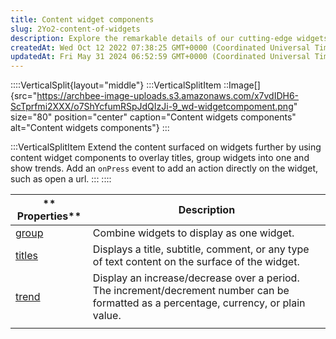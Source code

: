 ```yaml
---
title: Content widget components
slug: 2Yo2-content-of-widgets
description: Explore the remarkable details of our cutting-edge widgets preview image in this comprehensive document. Unlock the potential of these innovative widgets, meticulously captured to enhance your understanding and inspire creativity. Delve into this valuable
createdAt: Wed Oct 12 2022 07:38:25 GMT+0000 (Coordinated Universal Time)
updatedAt: Fri May 31 2024 06:52:59 GMT+0000 (Coordinated Universal Time)
---
```


::::VerticalSplit{layout="middle"}
:::VerticalSplitItem
::Image[]{src="https://archbee-image-uploads.s3.amazonaws.com/x7vdIDH6-ScTprfmi2XXX/o7ShYcfumRSpJdQIzJi-9_wd-widgetcompoment.png" size="80" position="center" caption="Content widgets components" alt="Content widgets components"}
:::

:::VerticalSplitItem
Extend the content surfaced on widgets further by using content widget components to overlay titles, group widgets into one and show trends. Add an `onPress` event to add an action directly on the widget, such as open a url.
:::
::::

| ** Properties**                                   | **Description**                                                                                                                         |
| ------------------------------------------------- | --------------------------------------------------------------------------------------------------------------------------------------- |
| [group](<./Content widget components/group.md>)   | Combine widgets to display as one widget.                                                                                               |
| [titles](<./Content widget components/titles.md>) | Displays a title, subtitle, comment, or any type of text content on the surface of the widget.                                          |
| [trend](<./Content widget components/trend.md>)   | Display an increase/decrease over a period. The increment/decrement number can be formatted as a percentage, currency, or plain value.  |
|                                                   |                                                                                                                                         |

